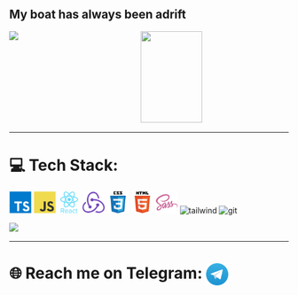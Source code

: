 <h2 align="left">My boat has always been adrift</h2>
<img align="left" width="47%" src="https://github-readme-stats.vercel.app/api?username=enamoredevil&show_icons=true&theme=radical" />
<img height="165px" width="47%" src="https://github-readme-streak-stats.herokuapp.com/?user=enamoredevil&theme=radical&hide_border=false" />


---

<h1>💻 Tech Stack:</h1>
<p align="left"> 
  <img src="https://raw.githubusercontent.com/devicons/devicon/master/icons/typescript/typescript-original.svg" alt="typescript" width="40" height="40"/>
<img src="https://raw.githubusercontent.com/devicons/devicon/master/icons/javascript/javascript-original.svg" alt="javascript" width="40" height="40"/>
<img src="https://raw.githubusercontent.com/devicons/devicon/master/icons/react/react-original-wordmark.svg" alt="react" width="40" height="40"/>
  <img src="https://raw.githubusercontent.com/devicons/devicon/master/icons/redux/redux-original.svg" alt="redux" width="40" height="40"/>
<img src="https://raw.githubusercontent.com/devicons/devicon/master/icons/css3/css3-original-wordmark.svg" alt="css3" width="40" height="40"/>
<img src="https://raw.githubusercontent.com/devicons/devicon/master/icons/html5/html5-original-wordmark.svg" alt="html5" width="40" height="40"/>
<img src="https://raw.githubusercontent.com/devicons/devicon/master/icons/sass/sass-original.svg" alt="scss" width="40" height="40"/>
  <img src="https://www.vectorlogo.zone/logos/tailwindcss/tailwindcss-icon.svg" alt="tailwind" width="40" height="40"/>
<img src="https://www.vectorlogo.zone/logos/git-scm/git-scm-icon.svg" alt="git" width="40" height="40"/>
</p>
<img width="50%" src="https://github-readme-stats.vercel.app/api/top-langs/?username=enamoredevil&layout=compact" />

---

<h1 align="left">🌐 Reach me on Telegram: <a href="https://t.me/chemical_dysprosium" target="_blank"><img align="center" src="Telegram_logo.svg" alt="telegram" height="40" width="40" /></a></h1>


